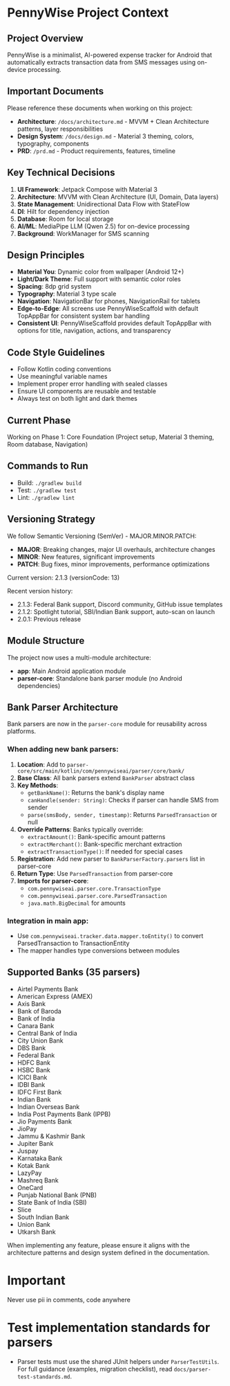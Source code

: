 # PennyWise Project Context

## Project Overview
PennyWise is a minimalist, AI-powered expense tracker for Android that automatically extracts transaction data from SMS messages using on-device processing.

## Important Documents
Please reference these documents when working on this project:
- **Architecture**: `/docs/architecture.md` - MVVM + Clean Architecture patterns, layer responsibilities
- **Design System**: `/docs/design.md` - Material 3 theming, colors, typography, components
- **PRD**: `/prd.md` - Product requirements, features, timeline

## Key Technical Decisions
1. **UI Framework**: Jetpack Compose with Material 3
2. **Architecture**: MVVM with Clean Architecture (UI, Domain, Data layers)
3. **State Management**: Unidirectional Data Flow with StateFlow
4. **DI**: Hilt for dependency injection
5. **Database**: Room for local storage
6. **AI/ML**: MediaPipe LLM (Qwen 2.5) for on-device processing
7. **Background**: WorkManager for SMS scanning

## Design Principles
- **Material You**: Dynamic color from wallpaper (Android 12+)
- **Light/Dark Theme**: Full support with semantic color roles
- **Spacing**: 8dp grid system
- **Typography**: Material 3 type scale
- **Navigation**: NavigationBar for phones, NavigationRail for tablets
- **Edge-to-Edge**: All screens use PennyWiseScaffold with default TopAppBar for consistent system bar handling
- **Consistent UI**: PennyWiseScaffold provides default TopAppBar with options for title, navigation, actions, and transparency

## Code Style Guidelines
- Follow Kotlin coding conventions
- Use meaningful variable names
- Implement proper error handling with sealed classes
- Ensure UI components are reusable and testable
- Always test on both light and dark themes

## Current Phase
Working on Phase 1: Core Foundation (Project setup, Material 3 theming, Room database, Navigation)

## Commands to Run
- Build: `./gradlew build`
- Test: `./gradlew test`
- Lint: `./gradlew lint`

## Versioning Strategy
We follow Semantic Versioning (SemVer) - MAJOR.MINOR.PATCH:
- **MAJOR**: Breaking changes, major UI overhauls, architecture changes
- **MINOR**: New features, significant improvements
- **PATCH**: Bug fixes, minor improvements, performance optimizations

Current version: 2.1.3 (versionCode: 13)

Recent version history:
- 2.1.3: Federal Bank support, Discord community, GitHub issue templates
- 2.1.2: Spotlight tutorial, SBI/Indian Bank support, auto-scan on launch
- 2.0.1: Previous release

## Module Structure
The project now uses a multi-module architecture:
- **app**: Main Android application module
- **parser-core**: Standalone bank parser module (no Android dependencies)

## Bank Parser Architecture
Bank parsers are now in the `parser-core` module for reusability across platforms.

### When adding new bank parsers:
1. **Location**: Add to `parser-core/src/main/kotlin/com/pennywiseai/parser/core/bank/`
2. **Base Class**: All bank parsers extend `BankParser` abstract class
3. **Key Methods**:
   - `getBankName()`: Returns the bank's display name
   - `canHandle(sender: String)`: Checks if parser can handle SMS from sender
   - `parse(smsBody, sender, timestamp)`: Returns `ParsedTransaction` or null
4. **Override Patterns**: Banks typically override:
   - `extractAmount()`: Bank-specific amount patterns
   - `extractMerchant()`: Bank-specific merchant extraction
   - `extractTransactionType()`: If needed for special cases
5. **Registration**: Add new parser to `BankParserFactory.parsers` list in parser-core
6. **Return Type**: Use `ParsedTransaction` from parser-core
7. **Imports for parser-core**:
   - `com.pennywiseai.parser.core.TransactionType`
   - `com.pennywiseai.parser.core.ParsedTransaction`
   - `java.math.BigDecimal` for amounts

### Integration in main app:
- Use `com.pennywiseai.tracker.data.mapper.toEntity()` to convert ParsedTransaction to TransactionEntity
- The mapper handles type conversions between modules

## Supported Banks (35 parsers)
- Airtel Payments Bank
- American Express (AMEX)
- Axis Bank
- Bank of Baroda
- Bank of India
- Canara Bank
- Central Bank of India
- City Union Bank
- DBS Bank
- Federal Bank
- HDFC Bank
- HSBC Bank
- ICICI Bank
- IDBI Bank
- IDFC First Bank
- Indian Bank
- Indian Overseas Bank
- India Post Payments Bank (IPPB)
- Jio Payments Bank
- JioPay
- Jammu & Kashmir Bank
- Jupiter Bank
- Juspay
- Karnataka Bank
- Kotak Bank
- LazyPay
- Mashreq Bank
- OneCard
- Punjab National Bank (PNB)
- State Bank of India (SBI)
- Slice
- South Indian Bank
- Union Bank
- Utkarsh Bank

When implementing any feature, please ensure it aligns with the architecture patterns and design system defined in the documentation.


# Important
Never use pii in comments, code anywhere

# Test implementation standards for parsers
- Parser tests must use the shared JUnit helpers under `ParserTestUtils`. For
  full guidance (examples, migration checklist), read `docs/parser-test-standards.md`.
